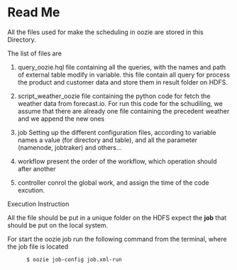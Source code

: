 ## 
# Read Me

All the files used for make the scheduling in oozie are stored in this Directory.



The list of files are

1. query_oozie.hql
      file containing all the queries, with the names and path of external table modify in variable. this file
      contain all query for process the product and customer data and store them in result folder on HDFS.
  
2. script_weather_oozie
      file containing the python code for fetch the weather data from forecast.io.
      For run this code for the schudiling, we assume that there are already one file containing the precedent weather and we
      append the new ones

3. job
      Setting up the different configuration files, according to variable names a value (for directory and table), 
      and all the parameter (namenode, jobtraker) and others...
      
4. workflow
          present the order of the workflow, which operation should after another
          
5. controller
          conrol the global work, and assign the time of the code excution.



Execution Instruction

All the file should be put in a unique folder on the HDFS expect the **job** that should be put on the local system.

For start the oozie job run the following command from the terminal, where the job file is located
    
          $ oozie job-config job.xml-run
